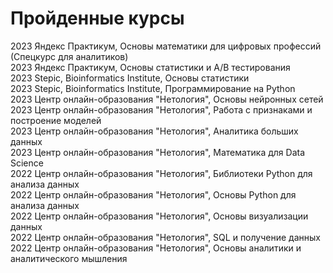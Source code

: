 # Пройденные курсы

2023 Яндекс Практикум, Основы математики для цифровых профессий (Спецкурс для аналитиков)\
2023 Яндекс Практикум, Основы статистики и А/В тестирования\
2023 Stepic, Bioinformatics Institute, Основы статистики\
2023 Stepic, Bioinformatics Institute, Программирование на Python\
2023 Центр онлайн-образования "Нетология", Основы нейронных сетей\
2023 Центр онлайн-образования "Нетология", Работа с признаками и построение моделей\
2023 Центр онлайн-образования "Нетология", Аналитика больших данных\
2023 Центр онлайн-образования "Нетология", Математика для Data Science\
2022 Центр онлайн-образования "Нетология", Библиотеки Python для анализа данных\
2022 Центр онлайн-образования "Нетология", Основы Python для анализа данных\
2022 Центр онлайн-образования "Нетология", Основы визуализации данных\
2022 Центр онлайн-образования "Нетология", SQL и получение данных\
2022 Центр онлайн-образования "Нетология", Основы аналитики и аналитического мышления
